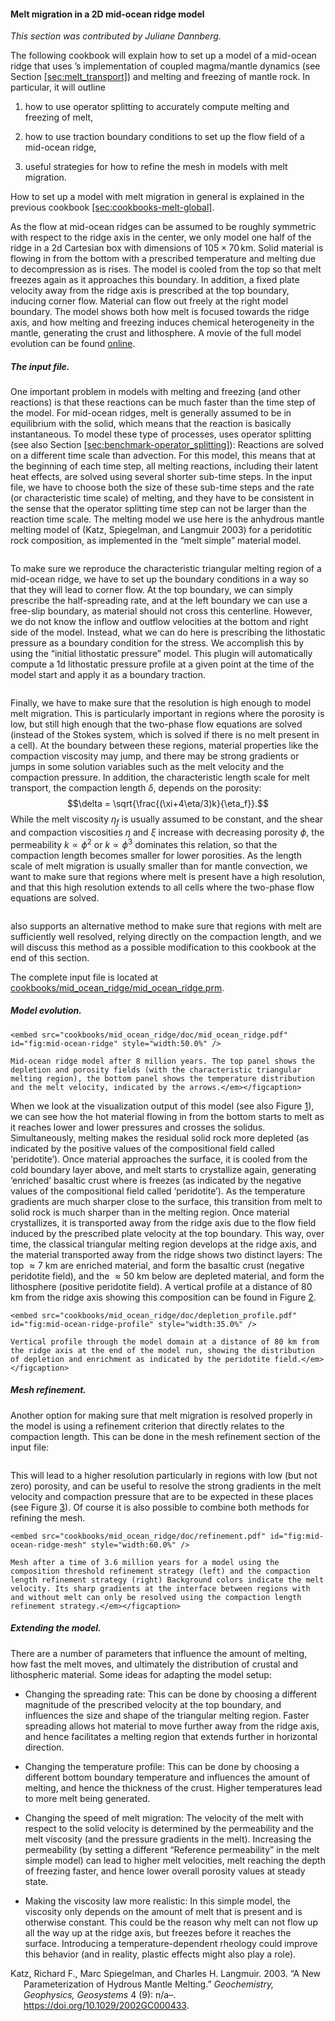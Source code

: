 #### Melt migration in a 2D mid-ocean ridge model

*This section was contributed by Juliane Dannberg.*

The following cookbook will explain how to set up a model of a mid-ocean ridge
that uses &rsquo;s implementation of coupled magma/mantle dynamics (see
Section&nbsp;[\[sec:melt_transport\]][1]) and melting and freezing of mantle
rock. In particular, it will outline

1.  how to use operator splitting to accurately compute melting and freezing
    of melt,

2.  how to use traction boundary conditions to set up the flow field of a
    mid-ocean ridge,

3.  useful strategies for how to refine the mesh in models with melt
    migration.

How to set up a model with melt migration in general is explained in the
previous cookbook [\[sec:cookbooks-melt-global\]][2].

As the flow at mid-ocean ridges can be assumed to be roughly symmetric with
respect to the ridge axis in the center, we only model one half of the ridge
in a 2d Cartesian box with dimensions of $105 \times 70$&#8198;km. Solid
material is flowing in from the bottom with a prescribed temperature and
melting due to decompression as is rises. The model is cooled from the top so
that melt freezes again as it approaches this boundary. In addition, a fixed
plate velocity away from the ridge axis is prescribed at the top boundary,
inducing corner flow. Material can flow out freely at the right model
boundary. The model shows both how melt is focused towards the ridge axis, and
how melting and freezing induces chemical heterogeneity in the mantle,
generating the crust and lithosphere. A movie of the full model evolution can
be found [online][].

##### The input file.

One important problem in models with melting and freezing (and other
reactions) is that these reactions can be much faster than the time step of
the model. For mid-ocean ridges, melt is generally assumed to be in
equilibrium with the solid, which means that the reaction is basically
instantaneous. To model these type of processes, uses operator splitting (see
also Section [\[sec:benchmark-operator_splitting\]][3]): Reactions are solved
on a different time scale than advection. For this model, this means that at
the beginning of each time step, all melting reactions, including their latent
heat effects, are solved using several shorter sub-time steps. In the input
file, we have to choose both the size of these sub-time steps and the rate (or
characteristic time scale) of melting, and they have to be consistent in the
sense that the operator splitting time step can not be larger than the
reaction time scale. The melting model we use here is the anhydrous mantle
melting model of (Katz, Spiegelman, and Langmuir 2003) for a peridotitic rock
composition, as implemented in the &ldquo;melt simple&rdquo; material model.

``` prmfile
```

To make sure we reproduce the characteristic triangular melting region of a
mid-ocean ridge, we have to set up the boundary conditions in a way so that
they will lead to corner flow. At the top boundary, we can simply prescribe
the half-spreading rate, and at the left boundary we can use a free-slip
boundary, as material should not cross this centerline. However, we do not
know the inflow and outflow velocities at the bottom and right side of the
model. Instead, what we can do here is prescribing the lithostatic pressure as
a boundary condition for the stress. We accomplish this by using the
&ldquo;initial lithostatic pressure&rdquo; model. This plugin will
automatically compute a 1d lithostatic pressure profile at a given point at
the time of the model start and apply it as a boundary traction.

``` prmfile
```

Finally, we have to make sure that the resolution is high enough to model melt
migration. This is particularly important in regions where the porosity is
low, but still high enough that the two-phase flow equations are solved
(instead of the Stokes system, which is solved if there is no melt present in
a cell). At the boundary between these regions, material properties like the
compaction viscosity may jump, and there may be strong gradients or jumps in
some solution variables such as the melt velocity and the compaction pressure.
In addition, the characteristic length scale for melt transport, the
compaction length $\delta$, depends on the porosity:
$$\delta = \sqrt{\frac{(\xi+4\eta/3)k}{\eta_f}}.$$ While the melt viscosity
$\eta_f$ is usually assumed to be constant, and the shear and compaction
viscosities $\eta$ and $\xi$ increase with decreasing porosity $\phi$, the
permeability $k \propto \phi^2$ or $k \propto \phi^3$ dominates this relation,
so that the compaction length becomes smaller for lower porosities. As the
length scale of melt migration is usually smaller than for mantle convection,
we want to make sure that regions where melt is present have a high
resolution, and that this high resolution extends to all cells where the
two-phase flow equations are solved.

``` prmfile
```

also supports an alternative method to make sure that regions with melt are
sufficiently well resolved, relying directly on the compaction length, and we
will discuss this method as a possible modification to this cookbook at the
end of this section.

The complete input file is located at
[cookbooks/mid_ocean_ridge/mid_ocean_ridge.prm][].

##### Model evolution.

```{figure-md}
<embed src="cookbooks/mid_ocean_ridge/doc/mid_ocean_ridge.pdf" id="fig:mid-ocean-ridge" style="width:50.0%" />

Mid-ocean ridge model after 8 million years. The top panel shows the depletion and porosity fields (with the characteristic triangular melting region), the bottom panel shows the temperature distribution and the melt velocity, indicated by the arrows.</em></figcaption>
```

When we look at the visualization output of this model (see also
Figure&nbsp;[1][]), we can see how the hot material flowing in from the bottom
starts to melt as it reaches lower and lower pressures and crosses the
solidus. Simultaneously, melting makes the residual solid rock more depleted
(as indicated by the positive values of the compositional field called
&lsquo;peridotite&rsquo;). Once material approaches the surface, it is cooled
from the cold boundary layer above, and melt starts to crystallize again,
generating &lsquo;enriched&rsquo; basaltic crust where is freezes (as
indicated by the negative values of the compositional field called
&lsquo;peridotite&rsquo;). As the temperature gradients are much sharper close
to the surface, this transition from melt to solid rock is much sharper than
in the melting region. Once material crystallizes, it is transported away from
the ridge axis due to the flow field induced by the prescribed plate velocity
at the top boundary. This way, over time, the classical triangular melting
region develops at the ridge axis, and the material transported away from the
ridge shows two distinct layers: The top $\approx 7$ km are enriched material,
and form the basaltic crust (negative peridotite field), and the $\approx 50$
km below are depleted material, and form the lithosphere (positive peridotite
field). A vertical profile at a distance of 80 km from the ridge axis showing
this composition can be found in Figure&nbsp;[2][].

```{figure-md}
<embed src="cookbooks/mid_ocean_ridge/doc/depletion_profile.pdf" id="fig:mid-ocean-ridge-profile" style="width:35.0%" />

Vertical profile through the model domain at a distance of 80 km from the ridge axis at the end of the model run, showing the distribution of depletion and enrichment as indicated by the peridotite field.</em></figcaption>
```

##### Mesh refinement.

Another option for making sure that melt migration is resolved properly in the
model is using a refinement criterion that directly relates to the compaction
length. This can be done in the mesh refinement section of the input file:

``` prmfile
```

This will lead to a higher resolution particularly in regions with low (but
not zero) porosity, and can be useful to resolve the strong gradients in the
melt velocity and compaction pressure that are to be expected in these places
(see Figure&nbsp;[3][]). Of course it is also possible to combine both methods
for refining the mesh.

```{figure-md}
<embed src="cookbooks/mid_ocean_ridge/doc/refinement.pdf" id="fig:mid-ocean-ridge-mesh" style="width:60.0%" />

Mesh after a time of 3.6 million years for a model using the composition threshold refinement strategy (left) and the compaction length refinement strategy (right) Background colors indicate the melt velocity. Its sharp gradients at the interface between regions with and without melt can only be resolved using the compaction length refinement strategy.</em></figcaption>
```

##### Extending the model.

There are a number of parameters that influence the amount of melting, how
fast the melt moves, and ultimately the distribution of crustal and
lithospheric material. Some ideas for adapting the model setup:

-   Changing the spreading rate: This can be done by choosing a different
    magnitude of the prescribed velocity at the top boundary, and influences
    the size and shape of the triangular melting region. Faster spreading
    allows hot material to move further away from the ridge axis, and hence
    facilitates a melting region that extends further in horizontal direction.

-   Changing the temperature profile: This can be done by choosing a different
    bottom boundary temperature and influences the amount of melting, and
    hence the thickness of the crust. Higher temperatures lead to more melt
    being generated.

-   Changing the speed of melt migration: The velocity of the melt with
    respect to the solid velocity is determined by the permeability and the
    melt viscosity (and the pressure gradients in the melt). Increasing the
    permeability (by setting a different &ldquo;Reference permeability&rdquo;
    in the melt simple model) can lead to higher melt velocities, melt
    reaching the depth of freezing faster, and hence lower overall porosity
    values at steady state.

-   Making the viscosity law more realistic: In this simple model, the
    viscosity only depends on the amount of melt that is present and is
    otherwise constant. This could be the reason why melt can not flow up all
    the way up at the ridge axis, but freezes before it reaches the surface.
    Introducing a temperature-dependent rheology could improve this behavior
    (and in reality, plastic effects might also play a role).

<div id="refs" class="references csl-bib-body hanging-indent">

<div id="ref-KSL2003" class="csl-entry">

Katz, Richard F., Marc Spiegelman, and Charles H. Langmuir. 2003. &ldquo;A New
Parameterization of Hydrous Mantle Melting.&rdquo; *Geochemistry, Geophysics,
Geosystems* 4 (9): n/a&ndash;. <https://doi.org/10.1029/2002GC000433>.

</div>

</div>

  [1]: #sec:melt_transport
  [2]: #sec:cookbooks-melt-global
  [online]: https://www.youtube.com/watch?v=f4Bc4lzdNP0
  [3]: #sec:benchmark-operator_splitting
  [cookbooks/mid_ocean_ridge/mid_ocean_ridge.prm]: cookbooks/mid_ocean_ridge/mid_ocean_ridge.prm
  [1]: #fig:mid-ocean-ridge
  [2]: #fig:mid-ocean-ridge-profile
  [3]: #fig:mid-ocean-ridge-mesh

